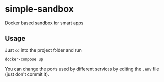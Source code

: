# simple-sandbox
Docker based sandbox for smart apps

## Usage
Just `cd` into the project folder and run
```sh
docker-compose up
```
You can change the ports used by different services by editing the `.env` file (just don't commit it).